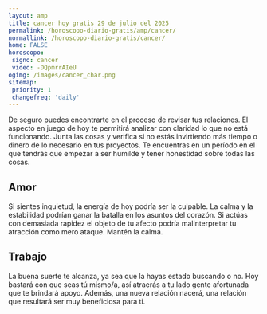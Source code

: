 ```yaml
---
layout: amp
title: cancer hoy gratis 29 de julio del 2025 
permalink: /horoscopo-diario-gratis/amp/cancer/
normallink: /horoscopo-diario-gratis/cancer/
home: FALSE
horoscopo:
 signo: cancer
 video: -DQpmrrAIeU
ogimg: /images/cancer_char.png
sitemap:
 priority: 1
 changefreq: 'daily'
---
```



De seguro puedes encontrarte en el proceso de revisar tus relaciones. El aspecto en juego de hoy te permitirá analizar con claridad lo que no está funcionando. Junta las cosas y verifica si no estás invirtiendo más tiempo o dinero de lo necesario en tus proyectos. Te encuentras en un período en el que tendrás que empezar a ser humilde y tener honestidad sobre todas las cosas.

## Amor

Si sientes inquietud, la energía de hoy podría ser la culpable. La calma y la estabilidad podrían ganar la batalla en los asuntos del corazón. Si actúas con demasiada rapidez el objeto de tu afecto podría malinterpretar tu atracción como mero ataque. Mantén la calma.

## Trabajo

La buena suerte te alcanza, ya sea que la hayas estado buscando o no. Hoy bastará con que seas tú mismo/a, así atraerás a tu lado gente afortunada que te brindará apoyo. Además, una nueva relación nacerá, una relación que resultará ser muy beneficiosa para ti.